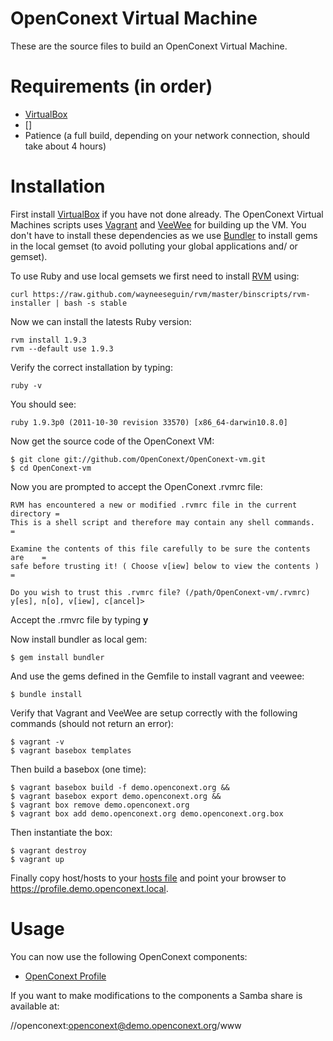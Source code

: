 # OpenConext Virtual Machine

These are the source files to build an OpenConext Virtual Machine.

# Requirements (in order)

* [VirtualBox](https://www.virtualbox.org/wiki/Downloads)
* []
* Patience (a full build, depending on your network connection, should take about 4 hours)

# Installation

First install [VirtualBox](https://www.virtualbox.org/wiki/Downloads) if you have not done already. The OpenConext Virtual Machines scripts uses [Vagrant](http://vagrantup.com/) and [VeeWee](https://github.com/jedi4ever/veewee) for building up the VM. You don't have to install these dependencies as we use [Bundler](http://gembundler.com/) to install gems in the local gemset (to avoid polluting your global applications and/ or gemset).

To use Ruby and use local gemsets we first need to install [RVM](https://rvm.io//rvm/install/) using:

    curl https://raw.github.com/wayneeseguin/rvm/master/binscripts/rvm-installer | bash -s stable

Now we can install the latests Ruby version:

    rvm install 1.9.3
    rvm --default use 1.9.3

Verify the correct installation by typing:

    ruby -v

You should see:

    ruby 1.9.3p0 (2011-10-30 revision 33570) [x86_64-darwin10.8.0]

Now get the source code of the  OpenConext VM:

    $ git clone git://github.com/OpenConext/OpenConext-vm.git
    $ cd OpenConext-vm
    
Now you are prompted to accept the OpenConext .rvmrc file:

    RVM has encountered a new or modified .rvmrc file in the current directory =
    This is a shell script and therefore may contain any shell commands.       =

    Examine the contents of this file carefully to be sure the contents are    =
    safe before trusting it! ( Choose v[iew] below to view the contents )      =

    Do you wish to trust this .rvmrc file? (/path/OpenConext-vm/.rvmrc)
    y[es], n[o], v[iew], c[ancel]>

Accept the .rmvrc file by typing **y**

Now install bundler as local gem:

    $ gem install bundler

And use the gems defined in the Gemfile to install vagrant and veewee:

    $ bundle install

Verify that Vagrant and VeeWee are setup correctly with the following commands (should not return an error):

    $ vagrant -v
    $ vagrant basebox templates

Then build a basebox (one time):

    $ vagrant basebox build -f demo.openconext.org &&
    $ vagrant basebox export demo.openconext.org &&
    $ vagrant box remove demo.openconext.org
    $ vagrant box add demo.openconext.org demo.openconext.org.box

Then instantiate the box:

    $ vagrant destroy
    $ vagrant up

Finally copy host/hosts to your [hosts file](http://en.wikipedia.org/wiki/Hosts_%28file%29)
and point your browser to <https://profile.demo.openconext.local>.

# Usage

You can now use the following OpenConext components:
* [OpenConext Profile](https://profile.demo.openconext.org)

If you want to make modifications to the components a Samba share is available at:

//openconext:openconext@demo.openconext.org/www
